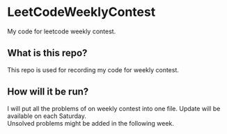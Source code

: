 # LeetCodeWeeklyContest
My code for leetcode weekly contest. 
## What is this repo?
This repo is used for recording my code for weekly contest.
## How will it be run?
I will put all the problems of on weekly contest into one file.
Update will be available on each Saturday.    
Unsolved problems might be added in the following week.
